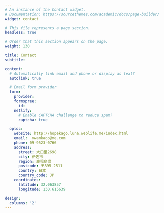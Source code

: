 ```yaml
---
# An instance of the Contact widget.
# Documentation: https://sourcethemes.com/academic/docs/page-builder/
widget: contact

# This file represents a page section.
headless: true

# Order that this section appears on the page.
weight: 130

title: Contact
subtitle:

content:
  # Automatically link email and phone or display as text?
  autolink: true

  # Email form provider
  form:
    provider:
    formspree:
      id:
    netlify:
      # Enable CAPTCHA challenge to reduce spam?
      captcha: true

  oploc:
    website: http://hopekago.luna.weblife.me/index.html
    email:  ywamkago@me.com
    phone: 09-9523-0766
    address:
      street: 大口里2698
      city: 伊佐市
      region: 鹿児島県
      postcode: 〒895-2511
      country: 日本
      country_code: JP
    coordinates:
      latitude: 32.063857
      longitude: 130.615639

design:
  columns: '2'
---
```

